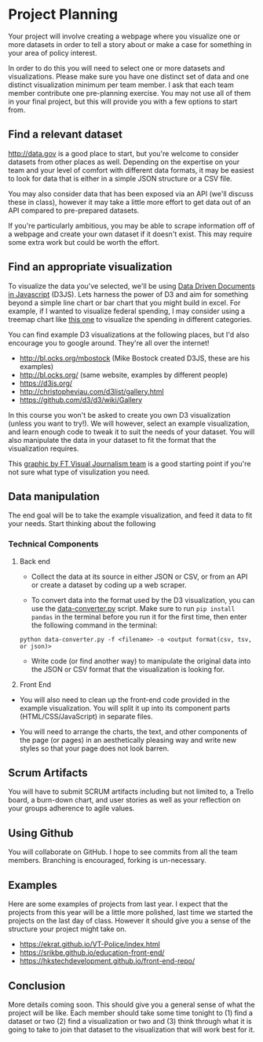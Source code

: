 # Project Planning

Your project will involve creating a webpage where you visualize one or more datasets in order to tell a story about or make a case for something in your area of policy interest.

In order to do this you will need to select one or more datasets and visualizations. Please make sure you have one distinct set of data and one distinct visualization minimum per team member. I ask that each team member contribute one pre-planning exercise. You may not use all of them in your final project, but this will provide you with a few options to start from.

## Find a relevant dataset

http://data.gov is a good place to start, but you're welcome to consider datasets from other places as well. Depending on the expertise on your team and your level of comfort with different data formats, it may be easiest to look for data that is either in a simple JSON structure or a CSV file.

You may also consider data that has been exposed via an API (we'll discuss these in class), however it may take a little more effort to get data out of an API compared to pre-prepared datasets.

If you're particularly ambitious, you may be able to scrape information off of a webpage and create your own dataset if it doesn't exist. This may require some extra work but could be worth the effort.

## Find an appropriate visualization

To visualize the data you've selected, we'll be using [Data Driven Documents in Javascript](https://d3js.org/) (D3JS). Lets harness the power of D3 and aim for something beyond a simple line chart or bar chart that you might build in excel. For example, if I wanted to visualize federal spending, I may consider using a treemap chart like [this one](https://bl.ocks.org/mbostock/8fe6fa6ed1fa976e5dd76cfa4d816fec) to visualize the spending in different categories.

You can find example D3 visualizations at the following places, but I'd also encourage you to google around. They're all over the internet!

- http://bl.ocks.org/mbostock (Mike Bostock created D3JS, these are his examples)
- http://bl.ocks.org/ (same website, examples by different people)
- https://d3js.org/
- http://christopheviau.com/d3list/gallery.html
- https://github.com/d3/d3/wiki/Gallery

In this course you won't be asked to create you own D3 visualization (unless you want to try!). We will however, select an example visualization, and learn enough code to tweak it to suit the needs of your dataset. You will also manipulate the data in your dataset to fit the format that the visualization requires.

This [graphic by FT Visual Journalism team](https://github.com/ft-interactive/chart-doctor/tree/master/visual-vocabulary) is a good starting point if you're not sure what type of visulization you need.

## Data manipulation

The end goal will be to take the example visualization, and feed it data to fit your needs. Start thinking about the following

### Technical Components

1. Back end

   - Collect the data at its source in either JSON or CSV, or from an API or create a dataset by coding up a web scraper.

   - To convert data into the format used by the D3 visualization, you can use the [data-converter.py](https://github.com/dmil/code4policy/blob/master/data-converter.py) script. Make sure to run `pip install pandas` in the terminal before you run it for the first time, then enter the following command in the terminal:
   ```
   python data-converter.py -f <filename> -o <output format(csv, tsv, or json)>
   ```
   
   - Write code (or find another way) to manipulate the original data into the JSON or CSV format that the visualization is looking for.

2. Front End

  - You will also need to clean up the front-end code provided in the example visualization. You will split it up into its component parts (HTML/CSS/JavaScript) in separate files.

  - You will need to arrange the charts, the text, and other components of the page (or pages) in an aesthetically pleasing way and write new styles so that your page does not look barren.

## Scrum Artifacts

You will have to submit SCRUM artifacts including but not limited to, a Trello board, a burn-down chart, and user stories as well as your reflection on your groups adherence to agile values.

## Using Github

You will collaborate on GitHub. I hope to see commits from all the team members. Branching is encouraged, forking is un-necessary.

## Examples

Here are some examples of projects from last year. I expect that the projects from this year will be a little more polished, last time we started the projects on the last day of class. However it should give you a sense of the structure your project might take on.

* https://ekrat.github.io/VT-Police/index.html
* https://srikbe.github.io/education-front-end/
* https://hkstechdevelopment.github.io/front-end-repo/

## Conclusion

More details coming soon. This should give you a general sense of what the project will be like. Each member should take some time tonight to (1) find a dataset or two (2) find a visualization or two and (3) think through what it is going to take to join that dataset to the visualization that will work best for it.
